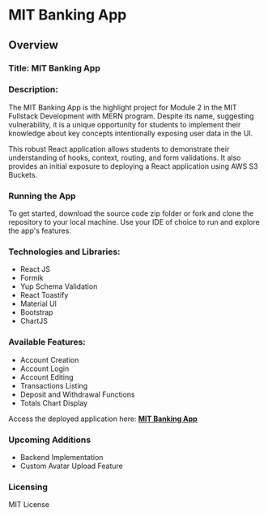 # MIT Banking App

## Overview

### Title: MIT Banking App

### Description:

The MIT Banking App is the highlight project for Module 2 in the MIT Fullstack Development with MERN program. Despite its name, suggesting vulnerability, it is a unique opportunity for students to implement their knowledge about key concepts intentionally exposing user data in the UI.

This robust React application allows students to demonstrate their understanding of hooks, context, routing, and form validations. It also provides an initial exposure to deploying a React application using AWS S3 Buckets.

### Running the App

To get started, download the source code zip folder or fork and clone the repository to your local machine. Use your IDE of choice to run and explore the app's features.

### Technologies and Libraries:

- React JS
- Formik
- Yup Schema Validation
- React Toastify
- Material UI
- Bootstrap
- ChartJS

### Available Features:

- Account Creation
- Account Login
- Account Editing
- Transactions Listing
- Deposit and Withdrawal Functions
- Totals Chart Display

Access the deployed application here: **[MIT Banking App](http://kim-savulbankingapp.s3-website-us-east-1.amazonaws.com/)**

### Upcoming Additions

- Backend Implementation
- Custom Avatar Upload Feature

### Licensing

MIT License
